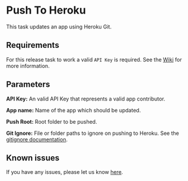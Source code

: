 # Push To Heroku
This task updates an app using Heroku Git.

## Requirements
For this release task to work a valid `API Key` is required. See the [Wiki](https://github.com/BoostingMy/vsts-heroku-tasks/wiki) for more information.

## Parameters
**API Key:** An valid API Key that represents a valid app contributor.

**App name:** Name of the app which should be updated.

**Push Root:** Root folder to be pushed.

**Git Ignore:** File or folder paths to ignore on pushing to Heroku. See the [gitignore documentation](https://git-scm.com/docs/gitignore).

## Known issues
If you have any issues, please let us know [here](https://github.com/BoostingMy/vsts-heroku-tasks/issues).

